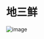 # 地三鲜

![image](https://user-images.githubusercontent.com/50277379/137979294-0c7dd257-1515-4b7a-b82e-093b2bfb963d.png)
